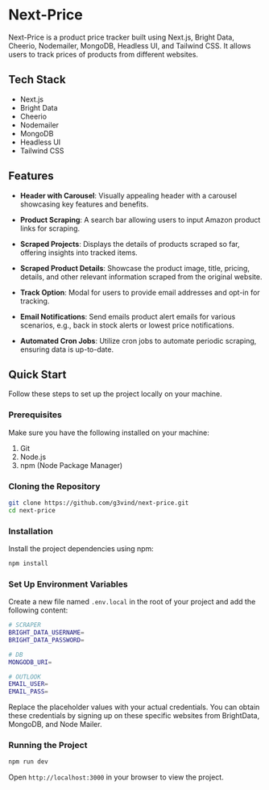 # Next-Price

Next-Price is a product price tracker built using Next.js, Bright Data, Cheerio, Nodemailer, MongoDB, Headless UI, and Tailwind CSS. It allows users to track prices of products from different websites.

## Tech Stack

- Next.js
- Bright Data
- Cheerio
- Nodemailer
- MongoDB
- Headless UI
- Tailwind CSS

## Features

- **Header with Carousel**: Visually appealing header with a carousel showcasing key features and benefits.

- **Product Scraping**: A search bar allowing users to input Amazon product links for scraping.

- **Scraped Projects**: Displays the details of products scraped so far, offering insights into tracked items.

- **Scraped Product Details**: Showcase the product image, title, pricing, details, and other relevant information scraped from the original website.

- **Track Option**: Modal for users to provide email addresses and opt-in for tracking.

- **Email Notifications**: Send emails product alert emails for various scenarios, e.g., back in stock alerts or lowest price notifications.

- **Automated Cron Jobs**: Utilize cron jobs to automate periodic scraping, ensuring data is up-to-date.

## Quick Start

Follow these steps to set up the project locally on your machine.

### Prerequisites

Make sure you have the following installed on your machine:

1. Git
2. Node.js
3. npm (Node Package Manager)

### Cloning the Repository

```bash
git clone https://github.com/g3vind/next-price.git
cd next-price
```

### Installation

Install the project dependencies using npm:

```bash
npm install
```

### Set Up Environment Variables

Create a new file named `.env.local` in the root of your project and add the following content:

```bash
# SCRAPER
BRIGHT_DATA_USERNAME=
BRIGHT_DATA_PASSWORD=

# DB
MONGODB_URI=

# OUTLOOK
EMAIL_USER=
EMAIL_PASS=
```

Replace the placeholder values with your actual credentials. You can obtain these credentials by signing up on these specific websites from BrightData, MongoDB, and Node Mailer.

### Running the Project

```bash
npm run dev
```

Open `http://localhost:3000` in your browser to view the project.

